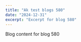 ```yaml
---
title: "Ak test blogs 580"
date: "2024-12-31"
excerpt: "Excerpt for blog 580"
---
```


Blog content for blog 580